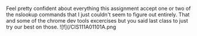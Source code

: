 Feel pretty confident about everything this assignment accept one or two of the nslookup commands that I just couldn't seem to figure out entirely. That and some of the chrome dev tools excercises but you said last class to just try our best on those.
![f](/CIS111A01101A.png
